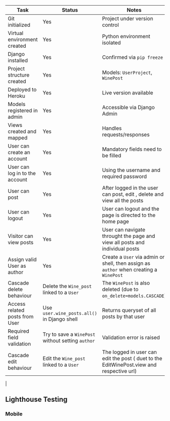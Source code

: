| Task | Status | Notes |
|------|--------|-------|
| Git initialized | Yes | Project under version control |
| Virtual environment created | Yes | Python environment isolated |
| Django installed | Yes | Confirmed via `pip freeze` |
| Project structure created | Yes | Models: `UserProject`, `WinePost` |
| Deployed to Heroku | Yes| Live version available |
| Models registered in admin | Yes | Accessible via Django Admin |
| Views created and mapped | Yes | Handles requests/responses |
| User can create an account | Yes | Mandatory fields need to be filled|
| User can log in to the account | Yes | Using the username and required password|
| User can post | Yes | After logged in the user can post, edit , delete and view all the posts|
| User can logout | Yes | User can logout and the page is directed to the home page |
| Visitor can view posts | Yes | User can navigate throught the page and view all posts and individual posts|
| Assign valid User as author | Yes | Create a `User` via admin or shell, then assign as `author` when creating a `WinePost` | `WinePost` is saved and linked to the correct `User` |
| Cascade delete behaviour | Delete the `Wine_post` linked to a `User` | The `WinePost` is also deleted (due to `on_delete=models.CASCADE`) |
| Access related posts from User | Use `user.wine_posts.all()` in Django shell | Returns queryset of all posts by that user |
| Required field validation | Try to save a `WinePost` without setting `author` | Validation error is raised |
| Cascade edit behaviour | Edit the `Wine_post` linked to a `User` | The logged in user can edit the post ( duet to the EditWinePost.view and respective url)|
|






## Lighthouse Testing



### Mobile
